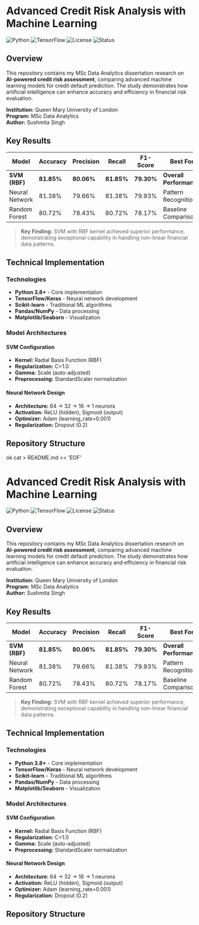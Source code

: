 # Advanced Credit Risk Analysis with Machine Learning

![Python](https://img.shields.io/badge/python-v3.8+-blue.svg)
![TensorFlow](https://img.shields.io/badge/TensorFlow-v2.6+-orange.svg)
![License](https://img.shields.io/badge/license-MIT-green.svg)
![Status](https://img.shields.io/badge/status-completed-success.svg)

## Overview

This repository contains my MSc Data Analytics dissertation research on **AI-powered credit risk assessment**, comparing advanced machine learning models for credit default prediction. The study demonstrates how artificial intelligence can enhance accuracy and efficiency in financial risk evaluation.

**Institution:** Queen Mary University of London  
**Program:** MSc Data Analytics  
**Author:** Sushmita Singh  

## Key Results

| Model | Accuracy | Precision | Recall | F1-Score | Best For |
|-------|----------|-----------|---------|----------|----------|
| **SVM (RBF)** | **81.85%** | **80.06%** | **81.85%** | **79.30%** | **Overall Performance** |
| Neural Network | 81.38% | 79.66% | 81.38% | 79.93% | Pattern Recognition |
| Random Forest | 80.72% | 78.43% | 80.72% | 78.17% | Baseline Comparison |

> **Key Finding:** SVM with RBF kernel achieved superior performance, demonstrating exceptional capability in handling non-linear financial data patterns.

## Technical Implementation

### Technologies
- **Python 3.8+** - Core implementation
- **TensorFlow/Keras** - Neural network development  
- **Scikit-learn** - Traditional ML algorithms
- **Pandas/NumPy** - Data processing
- **Matplotlib/Seaborn** - Visualization

### Model Architectures

#### SVM Configuration
- **Kernel:** Radial Basis Function (RBF)
- **Regularization:** C=1.0
- **Gamma:** Scale (auto-adjusted)
- **Preprocessing:** StandardScaler normalization

#### Neural Network Design
- **Architecture:** 64 → 32 → 16 → 1 neurons
- **Activation:** ReLU (hidden), Sigmoid (output)
- **Optimizer:** Adam (learning_rate=0.001)
- **Regularization:** Dropout (0.2)

## Repository Structure
ok
cat > README.md << 'EOF'
# Advanced Credit Risk Analysis with Machine Learning

![Python](https://img.shields.io/badge/python-v3.8+-blue.svg)
![TensorFlow](https://img.shields.io/badge/TensorFlow-v2.6+-orange.svg)
![License](https://img.shields.io/badge/license-MIT-green.svg)
![Status](https://img.shields.io/badge/status-completed-success.svg)

## Overview

This repository contains my MSc Data Analytics dissertation research on **AI-powered credit risk assessment**, comparing advanced machine learning models for credit default prediction. The study demonstrates how artificial intelligence can enhance accuracy and efficiency in financial risk evaluation.

**Institution:** Queen Mary University of London  
**Program:** MSc Data Analytics  
**Author:** Sushmita Singh  

## Key Results

| Model | Accuracy | Precision | Recall | F1-Score | Best For |
|-------|----------|-----------|---------|----------|----------|
| **SVM (RBF)** | **81.85%** | **80.06%** | **81.85%** | **79.30%** | **Overall Performance** |
| Neural Network | 81.38% | 79.66% | 81.38% | 79.93% | Pattern Recognition |
| Random Forest | 80.72% | 78.43% | 80.72% | 78.17% | Baseline Comparison |

> **Key Finding:** SVM with RBF kernel achieved superior performance, demonstrating exceptional capability in handling non-linear financial data patterns.

## Technical Implementation

### Technologies
- **Python 3.8+** - Core implementation
- **TensorFlow/Keras** - Neural network development  
- **Scikit-learn** - Traditional ML algorithms
- **Pandas/NumPy** - Data processing
- **Matplotlib/Seaborn** - Visualization

### Model Architectures

#### SVM Configuration
- **Kernel:** Radial Basis Function (RBF)
- **Regularization:** C=1.0
- **Gamma:** Scale (auto-adjusted)
- **Preprocessing:** StandardScaler normalization

#### Neural Network Design
- **Architecture:** 64 → 32 → 16 → 1 neurons
- **Activation:** ReLU (hidden), Sigmoid (output)
- **Optimizer:** Adam (learning_rate=0.001)
- **Regularization:** Dropout (0.2)

## Repository Structure
